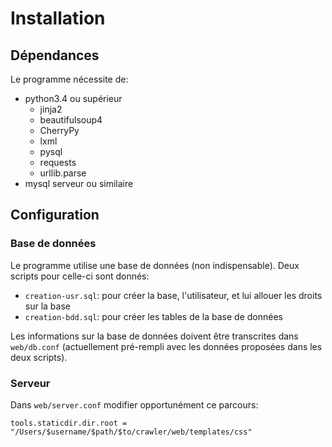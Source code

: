# Installation

## Dépendances

Le programme nécessite de:

* python3.4 ou supérieur
  * jinja2
  * beautifulsoup4
  * CherryPy
  * lxml
  * pysql
  * requests
  * urllib.parse
* mysql serveur ou similaire

## Configuration

### Base de données

Le programme utilise une base de données (non indispensable). Deux scripts pour celle-ci sont donnés:
* `creation-usr.sql`: pour créer la base, l'utilisateur, et lui allouer les droits sur la base
* `creation-bdd.sql`: pour créer les tables de la base de données

Les informations sur la base de données doivent être transcrites dans `web/db.conf` (actuellement pré-rempli avec les données proposées dans les deux scripts).

### Serveur

Dans `web/server.conf` modifier opportunément ce parcours:
```
tools.staticdir.dir.root = "/Users/$username/$path/$to/crawler/web/templates/css"
```

